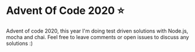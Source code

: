 # Advent Of Code 2020 :star:

Advent of code 2020, this year I'm doing test driven solutions with Node.js, mocha and chai. Feel free to leave comments or open issues to discuss any solutions :)
